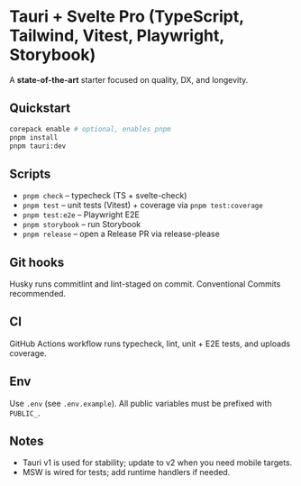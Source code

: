 # Tauri + Svelte Pro (TypeScript, Tailwind, Vitest, Playwright, Storybook)

A **state-of-the-art** starter focused on quality, DX, and longevity.

## Quickstart
```bash
corepack enable # optional, enables pnpm
pnpm install
pnpm tauri:dev
```

## Scripts
- `pnpm check` – typecheck (TS + svelte-check)
- `pnpm test` – unit tests (Vitest) + coverage via `pnpm test:coverage`
- `pnpm test:e2e` – Playwright E2E
- `pnpm storybook` – run Storybook
- `pnpm release` – open a Release PR via release-please

## Git hooks
Husky runs commitlint and lint-staged on commit. Conventional Commits recommended.

## CI
GitHub Actions workflow runs typecheck, lint, unit + E2E tests, and uploads coverage.

## Env
Use `.env` (see `.env.example`). All public variables must be prefixed with `PUBLIC_`.

## Notes
- Tauri v1 is used for stability; update to v2 when you need mobile targets.
- MSW is wired for tests; add runtime handlers if needed.
